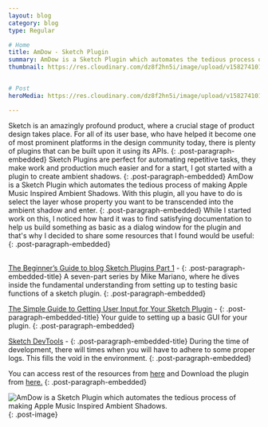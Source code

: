 ```yaml
---
layout: blog
category: blog
type: Regular

# Home
title: AmDow - Sketch Plugin
summary: AmDow is a Sketch Plugin which automates the tedious process of making Apple Music Inspired Ambient Shadows.
thumbnail: https://res.cloudinary.com/dz8f2hn5i/image/upload/v1582741016/AmDow/AmDow_-_Thumbnail_z4hdsa.png


# Post
heroMedia: https://res.cloudinary.com/dz8f2hn5i/image/upload/v1582741016/AmDow/AmDow_weoqkw.png

---
```


Sketch is an amazingly profound product, where a crucial stage of product design takes place. For all of its user base, who have helped it become one of most prominent platforms in the design community today, there is plenty of plugins that can be built upon it using its APIs.
{: .post-paragraph-embedded}
Sketch Plugins are perfect for automating repetitive tasks, they make work and production much easier and for a start, I got started with a plugin to create ambient shadows.
{: .post-paragraph-embedded}
AmDow is a Sketch Plugin which automates the tedious process of making Apple Music Inspired Ambient Shadows. With this plugin, all you have to do is select the layer whose property you want to be transcended into the ambient shadow and enter.
{: .post-paragraph-embedded}
While I started work on this, I noticed how hard it was to find satisfying documentation to help us build something as basic as a dialog window for the plugin and that's why I decided to share some resources that I found would be useful:
{: .post-paragraph-embedded}
<br></br>

<a href="https://medium.com/@marianomike/the-beginners-guide-to-blog-sketch-plugins-part-1-28a5e3f01c68">The Beginner’s Guide to blog Sketch Plugins Part 1</a> - 
{: .post-paragraph-embedded-title}
A seven-part series by Mike Mariano, where he dives inside the fundamental understanding from setting up to testing basic functions of a sketch plugin.
{: .post-paragraph-embedded}

<a href="https://journal.yummygum.com/the-simple-guide-to-getting-user-input-for-your-sketch-plugin-part-i-989e47e69018">The Simple Guide to Getting User Input for Your Sketch Plugin</a> - 
{: .post-paragraph-embedded-title}
Your guide to setting up a basic GUI for your plugin.
{: .post-paragraph-embedded}

<a href="https://github.com/skpm/sketch-dev-tools">Sketch DevTools</a> - 
{: .post-paragraph-embedded-title}
During the time of development, there will times when you will have to adhere to some proper logs. This fills the void in the environment.
{: .post-paragraph-embedded}

You can access rest of the resources from <a href="https://raindrop.io/collection/9964643Download" target="_blank">here</a> and Download the plugin from <a href="https://github.com/eshaankaul29/AmDow" target="_blank">here.</a>
{: .post-paragraph-embedded}

<img src="https://res.cloudinary.com/dz8f2hn5i/image/upload/v1582741017/AmDow/1_aslrkp.png" alt="AmDow is a Sketch Plugin which automates the tedious process of making Apple Music Inspired Ambient Shadows.">
{: .post-image} 